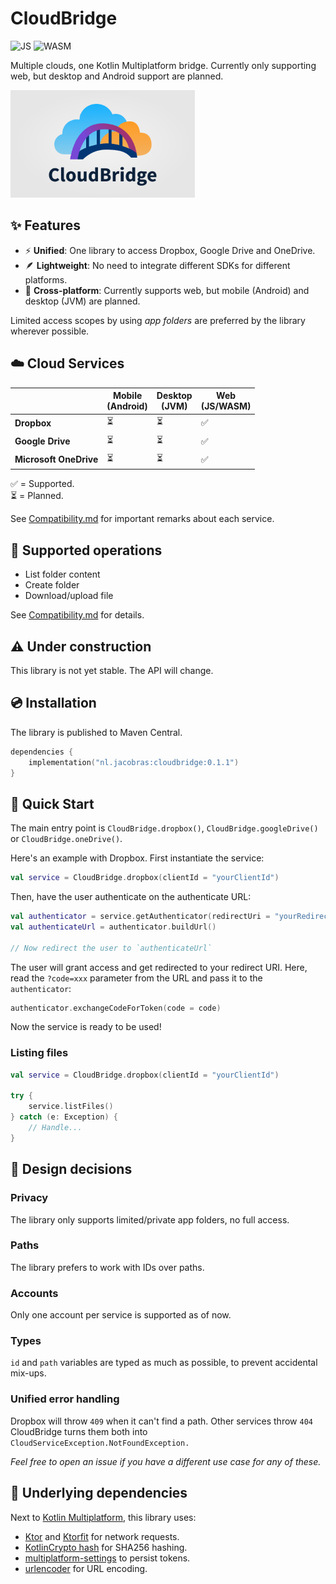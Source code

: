 # CloudBridge

![JS](https://img.shields.io/badge/JavaScript-yellow.svg?logo=javascript)
![WASM](https://img.shields.io/badge/WebAssembly-purple.svg?logo=webassembly)

Multiple clouds, one Kotlin Multiplatform bridge. Currently only supporting
web, but desktop and Android support are planned.

<img height="172" src="/docs/images/logo.png"/>

## ✨ Features

* ⚡ **Unified**: One library to access Dropbox, Google Drive and OneDrive.
* 🪶 **Lightweight**: No need to integrate different SDKs for different platforms.
* 📱 **Cross-platform**: Currently supports web, but mobile (Android) and
  desktop (JVM) are planned.

Limited access scopes by using _app folders_ are preferred by the library wherever possible.

## ☁️ Cloud Services

|                        | Mobile<br>(Android) | Desktop<br>(JVM) | Web<br>(JS/WASM) |
|------------------------|---------------------|------------------|------------------|
| **Dropbox**            | ⏳                   | ⏳                | ✅                |
| **Google Drive**       | ⏳                   | ⏳                | ✅                |
| **Microsoft OneDrive** | ⏳                   | ⏳                | ✅                |

✅ = Supported.<br>
⏳ = Planned.

See [Compatibility.md](docs/Compatibility.md) for important remarks about each service.

## 💾 Supported operations

* List folder content
* Create folder
* Download/upload file

See [Compatibility.md](docs/Compatibility.md) for details.

## ⚠️ Under construction

This library is not yet stable. The API will change.

## 💿 Installation

The library is published to Maven Central.

```kotlin
dependencies {
    implementation("nl.jacobras:cloudbridge:0.1.1")
}
```

## 🚀 Quick Start

The main entry point is `CloudBridge.dropbox()`, `CloudBridge.googleDrive()` or `CloudBridge.oneDrive()`.

Here's an example with Dropbox. First instantiate the service:

```kotlin
val service = CloudBridge.dropbox(clientId = "yourClientId")
```

Then, have the user authenticate on the authenticate URL:

```kotlin
val authenticator = service.getAuthenticator(redirectUri = "yourRedirectUri")
val authenticateUrl = authenticator.buildUrl()

// Now redirect the user to `authenticateUrl`
```

The user will grant access and get redirected to your redirect URI. Here, read
the `?code=xxx` parameter from the URL and pass it to the `authenticator`:

```kotlin
authenticator.exchangeCodeForToken(code = code)
```

Now the service is ready to be used!

### Listing files

```kotlin
val service = CloudBridge.dropbox(clientId = "yourClientId")

try {
    service.listFiles()
} catch (e: Exception) {
    // Handle...
}
```

## 📐 Design decisions

### Privacy

The library only supports limited/private app folders, no full access.

### Paths

The library prefers to work with IDs over paths.

### Accounts

Only one account per service is supported as of now.

### Types

`id` and `path` variables are typed as much as possible, to prevent
accidental mix-ups.

### Unified error handling

Dropbox will throw `409` when it can't find a path. Other services throw
`404` CloudBridge turns them both into `CloudServiceException.NotFoundException.`

_Feel free to open an issue if you have a different use case for any
of these._

## 🔗 Underlying dependencies

Next to [Kotlin Multiplatform](https://www.jetbrains.com/kotlin-multiplatform/), this library uses:

* [Ktor](https://ktor.io/) and [Ktorfit](https://foso.github.io/Ktorfit/) for network requests.
* [KotlinCrypto hash](https://github.com/KotlinCrypto/hash) for SHA256 hashing.
* [multiplatform-settings](https://github.com/russhwolf/multiplatform-settings) to persist tokens.
* [urlencoder](https://github.com/ethauvin/urlencoder) for URL encoding.